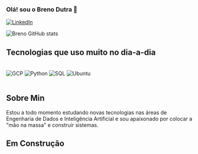 
<!--
**BrenoLD94/BrenoLD94** is a ✨ _special_ ✨ repository because its `README.md` (this file) appears on your GitHub profile.

Emojis: https://emojipedia.org/waving-hand/
Badges: https://dev.to/envoy_/150-badges-for-github-pnk
GitHub Repository graphs: https://github.com/anuraghazra/github-readme-stats

-->
### Olá! sou o Breno Dutra 👋

[![LinkedIn](https://img.shields.io/badge/LinkedIn-0077B5?style=for-the-badge&logo=linkedin&logoColor=white)](https://www.linkedin.com/in/breno-lu%C3%ADs-dutra-b96a5a138/)

![Breno GitHub stats](https://github-readme-stats.vercel.app/api?username=BrenoLD94&show_icons=true&theme=tokyonight)

## Tecnologias que uso muito no dia-a-dia

<div style="display: inline_block"><br/>
  <img align="center" alt="GCP" src="https://img.shields.io/badge/Google_Cloud-4285F4?style=for-the-badge&logo=google-cloud&logoColor=white"/>
   <img align="center" alt="Python" src="https://img.shields.io/badge/Python-FFD43B?style=for-the-badge&logo=python&logoColor=blue"/>
   <img align="center" alt="SQL" src=""/>
   <img align="center" alt="Ubuntu" src="https://img.shields.io/badge/Debian-A81D33?style=for-the-badge&logo=debian&logoColor=white"/>
</div> <br/> 

## Sobre Min
  Estou a todo momento estudando novas tecnologias nas áreas de Engenharia de Dados e Inteligência Artificial e sou apaixonado por colocar a "mão na massa" e construir sistemas.

## Em Construção
